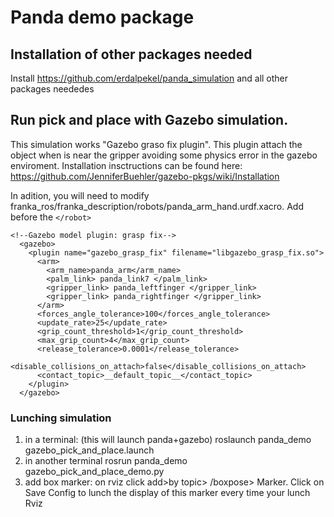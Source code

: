 # Panda demo package

## Installation of other packages needed
Install https://github.com/erdalpekel/panda_simulation and all other packages neededes

## Run pick and place with Gazebo simulation.
This simulation works "Gazebo graso fix plugin". This plugin attach the object when is near the gripper
avoiding some physics error in the gazebo enviroment.
Installation insctructions can be found here: https://github.com/JenniferBuehler/gazebo-pkgs/wiki/Installation

In adition, you will need to modify franka_ros/franka_description/robots/panda_arm_hand.urdf.xacro.
Add before the ```</robot> ```
```
<!--Gazebo model plugin: grasp fix-->
  <gazebo>
    <plugin name="gazebo_grasp_fix" filename="libgazebo_grasp_fix.so">
      <arm>
        <arm_name>panda_arm</arm_name>
        <palm_link> panda_link7 </palm_link>
        <gripper_link> panda_leftfinger </gripper_link>
        <gripper_link> panda_rightfinger </gripper_link>
      </arm>
      <forces_angle_tolerance>100</forces_angle_tolerance>
      <update_rate>25</update_rate>
      <grip_count_threshold>1</grip_count_threshold>
      <max_grip_count>4</max_grip_count>
      <release_tolerance>0.0001</release_tolerance>
      <disable_collisions_on_attach>false</disable_collisions_on_attach>
      <contact_topic>__default_topic__</contact_topic>
    </plugin>
  </gazebo>
```

### Lunching simulation
1. in a terminal: (this will launch panda+gazebo)
	roslaunch panda_demo gazebo_pick_and_place.launch
2. in another terminal
	rosrun panda_demo gazebo_pick_and_place_demo.py
3. add box marker: 
	on rviz click add>by topic> /boxpose> Marker.
	Click on Save Config to lunch the display of this marker every time your lunch Rviz




